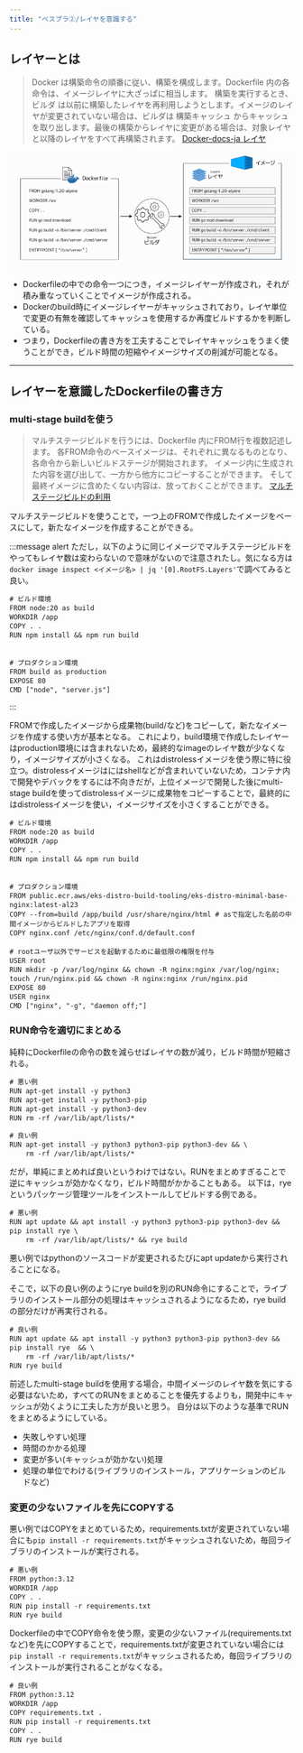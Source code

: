 ```yaml
---
title: "ベスプラ②/レイヤを意識する"
---
```



## レイヤーとは

> Docker は構築命令の順番に従い、構築を構成します。Dockerfile 内の各命令は、イメージレイヤに大ざっぱに相当します。
> 構築を実行するとき、 ビルダ は以前に構築したレイヤを再利用しようとします。イメージのレイヤが変更されていない場合は、ビルダは 構築キャッシュ からキャッシュを取り出します。最後の構築からレイヤに変更がある場合は、対象レイヤと以降のレイヤをすべて再構築されます。
> [Docker-docs-ja レイヤ](https://docs.docker.jp/build/guide/layers.html)

![layers](/images/dockerbook/layers.png)

- Dockerfileの中での命令一つにつき，イメージレイヤーが作成され，それが積み重なっていくことでイメージが作成される。
- Dockerのbuild時にイメージレイヤーがキャッシュされており，レイヤ単位で変更の有無を確認してキャッシュを使用するか再度ビルドするかを判断している。
- つまり，Dockerfileの書き方を工夫することでレイヤキャッシュをうまく使うことができ，ビルド時間の短縮やイメージサイズの削減が可能となる。

---

## レイヤーを意識したDockerfileの書き方

### multi-stage buildを使う

> マルチステージビルドを行うには、Dockerfile 内にFROM行を複数記述します。 各FROM命令のベースイメージは、それぞれに異なるものとなり、各命令から新しいビルドステージが開始されます。 イメージ内に生成された内容を選び出して、一方から他方にコピーすることができます。 そして最終イメージに含めたくない内容は、放っておくことができます。
> [マルチステージビルドの利用](https://matsuand.github.io/docs.docker.jp.onthefly/develop/develop-images/multistage-build/#use-multi-stage-builds)

マルチステージビルドを使うことで，一つ上のFROMで作成したイメージをベースにして，新たなイメージを作成することができる。

:::message alert
ただし，以下のように同じイメージでマルチステージビルドをやってもレイヤ数は変わらないので意味がないので注意されたし。気になる方は`docker image inspect <イメージ名> | jq '[0].RootFS.Layers'`で調べてみると良い。

```
# ビルド環境
FROM node:20 as build
WORKDIR /app
COPY . .
RUN npm install && npm run build


# プロダクション環境
FROM build as production
EXPOSE 80
CMD ["node", "server.js"]
```
:::

FROMで作成したイメージから成果物(build/など)をコピーして，新たなイメージを作成する使い方が基本となる。
これにより，build環境で作成したレイヤーはproduction環境には含まれないため，最終的なimageのレイヤ数が少なくなり，イメージサイズが小さくなる。
これはdistrolessイメージを使う際に特に役立つ。distrolessイメージはにはshellなどが含まれいていないため，コンテナ内で開発やデバックをするには不向きだが，上位イメージで開発した後にmulti-stage buildを使ってdistrolessイメージに成果物をコピーすることで，最終的にはdistrolessイメージを使い，イメージサイズを小さくすることができる。

```
# ビルド環境
FROM node:20 as build
WORKDIR /app
COPY . .
RUN npm install && npm run build


# プロダクション環境
FROM public.ecr.aws/eks-distro-build-tooling/eks-distro-minimal-base-nginx:latest-al23
COPY --from=build /app/build /usr/share/nginx/html # asで指定した名前の中間イメージからビルドしたアプリを取得
COPY nginx.conf /etc/nginx/conf.d/default.conf

# rootユーザ以外でサービスを起動するために最低限の権限を付与
USER root
RUN mkdir -p /var/log/nginx && chown -R nginx:nginx /var/log/nginx; touch /run/nginx.pid && chown -R nginx:nginx /run/nginx.pid
EXPOSE 80
USER nginx
CMD ["nginx", "-g", "daemon off;"]
```

### RUN命令を適切にまとめる

純粋にDockerfileの命令の数を減らせばレイヤの数が減り，ビルド時間が短縮される。

```
# 悪い例
RUN apt-get install -y python3
RUN apt-get install -y python3-pip
RUN apt-get install -y python3-dev
RUN rm -rf /var/lib/apt/lists/*
```

```
# 良い例
RUN apt-get install -y python3 python3-pip python3-dev && \
    rm -rf /var/lib/apt/lists/*
```

だが，単純にまとめれば良いというわけではない。RUNをまとめすぎることで逆にキャッシュが効かなくなり，ビルド時間がかかることもある。
以下は，ryeというパッケージ管理ツールをインストールしてビルドする例である。

```
# 悪い例
RUN apt update && apt install -y python3 python3-pip python3-dev && pip install rye \
    rm -rf /var/lib/apt/lists/* && rye build
```

悪い例ではpythonのソースコードが変更されるたびにapt updateから実行されることになる。

そこで，以下の良い例のようにrye buildを別のRUN命令にすることで，ライブラリのインストール部分の処理はキャッシュされるようになるため，rye buildの部分だけが再実行される。

```
# 良い例
RUN apt update && apt install -y python3 python3-pip python3-dev && pip install rye  && \
    rm -rf /var/lib/apt/lists/*
RUN rye build
```

前述したmulti-stage buildを使用する場合，中間イメージのレイヤ数を気にする必要はないため，すべてのRUNをまとめることを優先するよりも，開発中にキャッシュが効くように工夫した方が良いと思う。
自分は以下のような基準でRUNをまとめるようにしている。

- 失敗しやすい処理
- 時間のかかる処理
- 変更が多い(キャッシュが効かない)処理
- 処理の単位でわける(ライブラリのインストール，アプリケーションのビルドなど)

### 変更の少ないファイルを先にCOPYする

悪い例ではCOPYをまとめているため，requirements.txtが変更されていない場合にも`pip install -r requirements.txt`がキャッシュされないため，毎回ライブラリのインストールが実行される。

```
# 悪い例
FROM python:3.12
WORKDIR /app
COPY . .
RUN pip install -r requirements.txt
RUN rye build
```

Dockerfileの中でCOPY命令を使う際，変更の少ないファイル(requirements.txtなど)を先にCOPYすることで，requirements.txtが変更されていない場合には`pip install -r requirements.txt`がキャッシュされるため，毎回ライブラリのインストールが実行されることがなくなる。

```
# 良い例
FROM python:3.12
WORKDIR /app
COPY requirements.txt .
RUN pip install -r requirements.txt
COPY . .
RUN rye build
```
